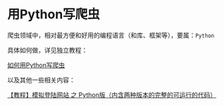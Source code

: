 # 用Python写爬虫

爬虫领域中，相对最方便和好用的编程语言（和库、框架等），要属：`Python`

具体如何做，详见独立教程：

[如何用Python写爬虫](http://book.crifan.com/books/use_python_write_spider/website)

以及其他一些相关内容：

[【教程】模拟登陆网站 之 Python版（内含两种版本的完整的可运行的代码）](http://www.crifan.com/emulate_login_website_using_python/)

